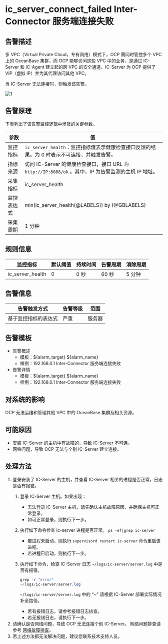 # ic_server_connect_failed Inter-Connector 服务端连接失败

## 告警描述

多 VPC（Virtual Private Cloud，专有网络）模式下，OCP 需同时管控多个 VPC 上的 OceanBase 集群，而 OCP 能够访问这些 VPC 中的业务，是通过 IC-Server 和 IC-Agent 建立起的跨 VPC 的安全通道。IC-Server 为 OCP 提供了 VIP（虚拟 IP）并为其代理访问其他 VPC。

当 IC-Server 无法连接时，则触发该告警。

![1](https://obbusiness-private.oss-cn-shanghai.aliyuncs.com/doc/img/ocp/%E6%9C%8D%E5%8A%A1%E7%AB%AF%E8%BF%9E%E6%8E%A5%E5%A4%B1%E8%B4%A5.png)

## 告警原理

下表列出了该告警监控逻辑中涉及的关键参数。

| **参数** | **值** |
| --- | --- |
| 监控指标 | `ic_server_health`：监控指标值表示健康检查接口反馈的结果。为 0 时表示不可连接，并触发告警。 |
| 指标来源 | 访问 IC-Server 的健康检查接口，接口 URL 为 `http://IP:8088/ok` 。其中，IP 为告警监测的主机 IP 地址。 |
| 采集指标 | ic_server_health |
| 监控表达式 | min(ic_server_health{@LABELS}) by (@GBLABELS) |
| 采集周期 | 1 分钟 |

## 规则信息

| **监控指标** | **默认阈值** | **持续时间** | **告警周期** | **消除周期** |
| --- | --- | --- | --- | --- |
| ic_server_health | 0 | 0 秒 | 60 秒  | 5 分钟 |

## 告警信息

| **告警触发方式** | **告警等级** | **范围** |
| --- | --- | --- |
| 基于监控指标的表达式 | 严重 | 服务器 |

## 告警模板

* 告警概述
  * 模板：\${alarm_target} ${alarm_name}  
  * 样例：192.168.0.1 Inter-Connector 服务端连接失败
* 告警详情
  * 模板：\${alarm_target} ${alarm_name}
  * 样例：192.168.0.1 Inter-Connector 服务端连接失败

## 对系统的影响

OCP 无法运维和管理其他 VPC 中的 OceanBase 集群及相关资源。

## 可能原因

* 安装 IC-Server 的主机中有故障的，导致 IC-Server 不可连。
* 网络问题，导致 OCP 无法与个别 IC-Server 建立连接。

## 处理方法

1. 登录安装了 IC-Server 的主机，并查看 IC-Server 相关的进程是否正常，日志是否有报错。
   1. 登录 IC-Server 主机。如果出现：
       * 无法登录 IC-Server 主机，请先确认主机故障原因，并确保主机可正常登录。
       * 如可正常登录，则执行下一步。
   2. 执行如下命令检查 ic-server 进程是否正常。
   `ps -ef|grep ic-server`
      * 若进程未启动，则执行 `supervisord restart ic-server` 命令重启该进程。
      * 若进程已启动，则执行下一步。
   3. 执行如下命令，检查 IC-Server 日志 `~/logs/ic-server/server.log` 中是否有报错。

        ```JAVA
        grep -r "error"  
        ~/logs/ic-server/server.log
        ```

        `~/logs/ic-server/server.log` 中的 “~” 请根据 IC-Server 部署实际情况补全路径。
       * 若有报错日志，请参考报错日志排查。
       * 若无报错日志，请执行下一步。
2. 请确认是否网络问题，导致 OCP 无法连接个别 IC-Server。
   网络问题排查请参考 [网络故障排查](4.alarm-appendix/6.network-troubleshooting.md)。
3. 若上述方法都无法解决问题，建议您联系技术支持人员。
